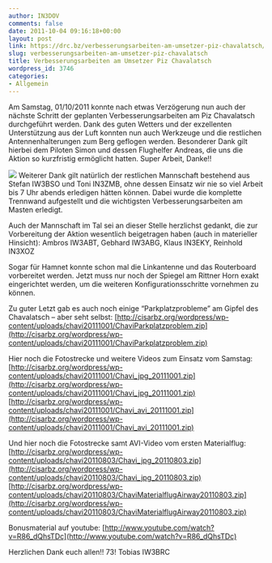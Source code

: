 ```yaml
---
author: IN3DOV
comments: false
date: 2011-10-04 09:16:18+00:00
layout: post
link: https://drc.bz/verbesserungsarbeiten-am-umsetzer-piz-chavalatsch/
slug: verbesserungsarbeiten-am-umsetzer-piz-chavalatsch
title: Verbesserungsarbeiten am Umsetzer Piz Chavalatsch
wordpress_id: 3746
categories:
- Allgemein
---
```


Am Samstag, 01/10/2011 konnte nach etwas Verzögerung nun auch der nächste Schritt der geplanten Verbesserungsarbeiten am Piz Chavalatsch durchgeführt werden. Dank des guten Wetters und der exzellenten Unterstützung aus der Luft konnten nun auch Werkzeuge und die restlichen Antennenhalterungen zum Berg geflogen werden.
Besonderer Dank gilt hierbei dem Piloten Simon und dessen Flughelfer Andreas, die uns die Aktion so kurzfristig ermöglicht hatten. Super Arbeit, Danke!!

[![](https://drc.bz/wp-content/uploads/2011/10/wp_chavi_simon-225x300.png)](https://drc.bz/wp-content/uploads/2011/10/wp_chavi_simon-225x300.png)
Weiterer Dank gilt natürlich der restlichen Mannschaft bestehend aus Stefan IW3BSO und Toni IN3ZMB, ohne dessen Einsatz wir nie so viel Arbeit bis 7 Uhr abends erledigen hätten können. Dabei wurde die komplette Trennwand aufgestellt und die wichtigsten Verbesserungsarbeiten am Masten erledigt.

Auch der Mannschaft im Tal sei an dieser Stelle herzlichst gedankt, die zur Vorbereitung der Aktion wesentlich beigetragen haben (auch in materieller Hinsicht):
Ambros IW3ABT, Gebhard IW3ABG, Klaus IN3EKY, Reinhold IN3XOZ

Sogar für Hamnet konnte schon mal die Linkantenne und das Routerboard vorbereitet werden. Jetzt muss nur noch der Spiegel am Rittner Horn exakt eingerichtet werden, um die weiteren Konfigurationsschritte vornehmen zu können.

Zu guter Letzt gab es auch noch einige “Parkplatzprobleme” am Gipfel des Chavalatsch – aber seht selbst:
[http://cisarbz.org/wordpress/wp-content/uploads/chavi20111001/ChaviParkplatzproblem.zip](http://cisarbz.org/wordpress/wp-content/uploads/chavi20111001/ChaviParkplatzproblem.zip)

Hier noch die Fotostrecke und weitere Videos zum Einsatz vom Samstag:
[http://cisarbz.org/wordpress/wp-content/uploads/chavi20111001/Chavi_jpg_20111001.zip](http://cisarbz.org/wordpress/wp-content/uploads/chavi20111001/Chavi_jpg_20111001.zip)
[http://cisarbz.org/wordpress/wp-content/uploads/chavi20111001/Chavi_avi_20111001.zip](http://cisarbz.org/wordpress/wp-content/uploads/chavi20111001/Chavi_avi_20111001.zip)

Und hier noch die Fotostrecke samt AVI-Video vom ersten Materialflug:
[http://cisarbz.org/wordpress/wp-content/uploads/chavi20110803/Chavi_jpg_20110803.zip](http://cisarbz.org/wordpress/wp-content/uploads/chavi20110803/Chavi_jpg_20110803.zip)
[http://cisarbz.org/wordpress/wp-content/uploads/chavi20110803/ChaviMaterialflugAirway20110803.zip](http://cisarbz.org/wordpress/wp-content/uploads/chavi20110803/ChaviMaterialflugAirway20110803.zip)

Bonusmaterial auf youtube:
[http://www.youtube.com/watch?v=R86_dQhsTDc](http://www.youtube.com/watch?v=R86_dQhsTDc)

Herzlichen Dank euch allen!!
73!
Tobias
IW3BRC
